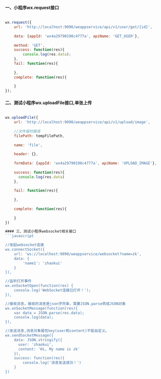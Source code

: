 #### 一、小程序wx.request接口
```javascript

wx.request({
	url: 'http://localhost:9090/weappservice/api/v1/user/get/{id}',
	
    data: {appId: 'wx4a29790198c4777a', apiName: 'GET_USER'},
    
    method: 'GET',
    success: function(res){
		console.log(res.data);
    },
    fail: function(res){
    
    },
    complete: function(res){
    
    }
});
```

#### 二、测试小程序wx.uploadFile接口,单张上传
```javascript

wx.uploadFile({
    url: 'http://localhost:9090/weappservice/api/v1/upload/image',
    
    //文件临时路径
    filePath: tempFilePath,
    
    name: 'file',
    
    header: {},
    
    formData: {appId: 'wx4a29790198c4777a', apiName: 'UPLOAD_IMAGE'},
    
    success: function(res){
      console.log(res.data)
    },
    
    fail: function(res){
    
    },
    
    complete: function(res){
    
    }
})

#### 三、测试小程序websocket相关接口
```javascript

//发起websocket连接
wx.connectSocket({
	url: 'ws://localhost:9090/weappservice/websocket?name=zk',
  	data: {
  		'name1': 'zhaokui'
  	}
}),

//监听打开事件
wx.onSocketOpen(function(res) {
  	console.log('WebSocket连接已打开！');
}),

//接收消息，接收的消息是json字符串，需要JSON.parse转成JSON对象
wx.onSocketMessage(function(res){
	var data = JSON.parse(res.data);
	console.log(data);
}),

//发送消息,消息对象属性key(user和content)不能自定义。
wx.sendSocketMessage({
    data: JSON.stringify({
      user: 'zhaokui',
      content: 'Hi, My name is zk'
    }),
    success: function(res){
    	console.log('消息发送成功！')
    }
})